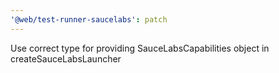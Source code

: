 ```yaml
---
'@web/test-runner-saucelabs': patch
---
```


Use correct type for providing SauceLabsCapabilities object in createSauceLabsLauncher
